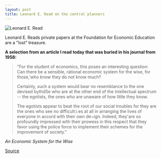 ```yaml
---
layout: post
title: Leonard E. Read on the central planners
---
```

<img src="/media/12296/screen-shot-2015-10-15-at-13558-pm.png?center=0.23703703703703705,0.57166666666666666&amp;mode=crop&amp;height=300&amp;widthratio=1&amp;rnd=131317337700000000" alt="Leonard E. Read">

Leonard E. Reads private papers at the Foundation for Economic Education are a "lost" treasure. 

**A selection from an article I read today that was buried in his journal from 1958:**

<blockquote><p>"For the student of economics, this poses an interesting question: Can there
be a sensible, rational economic system for the wise, for those,'who know they
do not know much?</p>

<p>Certainly, such a system would bear no resemblance to the one devised bythdSe
who are at the other end of the intellectual spectrum -- the egotists, the
ones who are unaware of how little they know.</p>

<p>The egotists appear to beat the root of our social troubles for they are the
ones who see no difficult:i.es at all in arranging the lives of everyone in
accord with their own de~ign. Indeed, they'are so profoundly impressed with
their prowess in this respect that they favor using the police force to
implement their schemes for the improvement of society."</p></blockquote>
<cite>An Economic System for the Wise</cite>

[Source](https://history.fee.org/leonard-read-journal/1959/leonard-e-read-journal-september-1959/)
